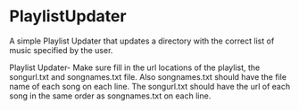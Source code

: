 # PlaylistUpdater
A simple Playlist Updater that updates a directory with the correct list of music specified by the user.


Playlist Updater- Make sure fill in the url locations of the playlist, the songurl.txt and songnames.txt file. 
Also songnames.txt should have the file name of each song on each line. 
The songurl.txt should have the url of each song in the same order as songnames.txt on each line.
